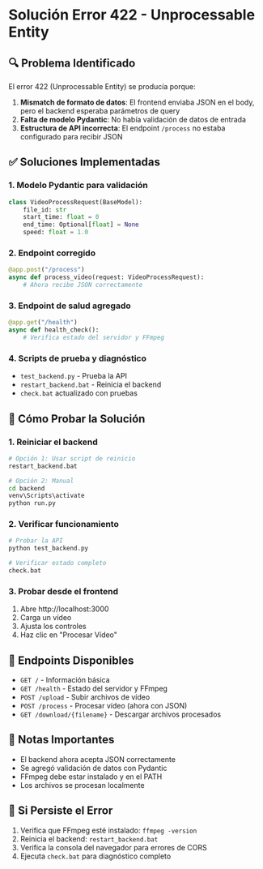 # Solución Error 422 - Unprocessable Entity

## 🔍 **Problema Identificado**

El error 422 (Unprocessable Entity) se producía porque:

1. **Mismatch de formato de datos**: El frontend enviaba JSON en el body, pero el backend esperaba parámetros de query
2. **Falta de modelo Pydantic**: No había validación de datos de entrada
3. **Estructura de API incorrecta**: El endpoint `/process` no estaba configurado para recibir JSON

## ✅ **Soluciones Implementadas**

### 1. **Modelo Pydantic para validación**
```python
class VideoProcessRequest(BaseModel):
    file_id: str
    start_time: float = 0
    end_time: Optional[float] = None
    speed: float = 1.0
```

### 2. **Endpoint corregido**
```python
@app.post("/process")
async def process_video(request: VideoProcessRequest):
    # Ahora recibe JSON correctamente
```

### 3. **Endpoint de salud agregado**
```python
@app.get("/health")
async def health_check():
    # Verifica estado del servidor y FFmpeg
```

### 4. **Scripts de prueba y diagnóstico**
- `test_backend.py` - Prueba la API
- `restart_backend.bat` - Reinicia el backend
- `check.bat` actualizado con pruebas

## 🚀 **Cómo Probar la Solución**

### 1. **Reiniciar el backend**
```bash
# Opción 1: Usar script de reinicio
restart_backend.bat

# Opción 2: Manual
cd backend
venv\Scripts\activate
python run.py
```

### 2. **Verificar funcionamiento**
```bash
# Probar la API
python test_backend.py

# Verificar estado completo
check.bat
```

### 3. **Probar desde el frontend**
1. Abre http://localhost:3000
2. Carga un vídeo
3. Ajusta los controles
4. Haz clic en "Procesar Vídeo"

## 🔧 **Endpoints Disponibles**

- `GET /` - Información básica
- `GET /health` - Estado del servidor y FFmpeg
- `POST /upload` - Subir archivos de vídeo
- `POST /process` - Procesar vídeo (ahora con JSON)
- `GET /download/{filename}` - Descargar archivos procesados

## 📝 **Notas Importantes**

- El backend ahora acepta JSON correctamente
- Se agregó validación de datos con Pydantic
- FFmpeg debe estar instalado y en el PATH
- Los archivos se procesan localmente

## 🐛 **Si Persiste el Error**

1. Verifica que FFmpeg esté instalado: `ffmpeg -version`
2. Reinicia el backend: `restart_backend.bat`
3. Verifica la consola del navegador para errores de CORS
4. Ejecuta `check.bat` para diagnóstico completo
